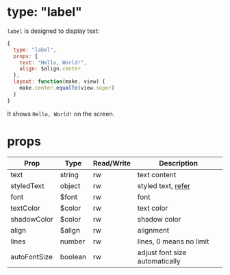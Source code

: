# type: "label"

`label` is designed to display text:

```js
{
  type: "label",
  props: {
    text: "Hello, World!",
    align: $align.center
  },
  layout: function(make, view) {
    make.center.equalTo(view.super)
  }
}
```

It shows `Hello, World!` on the screen.

# props

Prop | Type | Read/Write | Description
---|---|---|---
text | string | rw | text content
styledText | object | rw | styled text, [refer](en/component/text.md?id=styledtext)
font | $font | rw | font
textColor | $color | rw | text color
shadowColor | $color | rw | shadow color
align | $align | rw | alignment
lines | number | rw | lines, 0 means no limit
autoFontSize | boolean | rw | adjust font size automatically